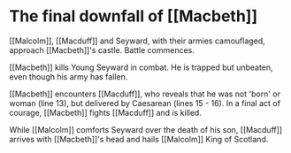 # The final downfall of [[Macbeth]]

[[Malcolm]], [[Macduff]] and Seyward, with their armies camouflaged, approach [[Macbeth]]'s castle. Battle commences.

[[Macbeth]] kills Young Seyward in combat. He is trapped but unbeaten, even though his army has fallen.

[[Macbeth]] encounters [[Macduff]], who reveals that he was not 'born' or woman (line 13), but delivered by Caesarean (lines 15 - 16). In a final act of courage, [[Macbeth]] fights [[Macduff]] and is killed.

While [[Malcolm]] comforts Seyward over the death of his son, [[Macduff]] arrives with [[Macbeth]]'s head and hails [[Malcolm]] King of Scotland.
